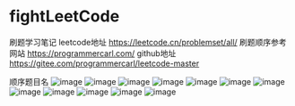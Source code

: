 # fightLeetCode
刷题学习笔记
leetcode地址
https://leetcode.cn/problemset/all/
刷题顺序参考网站
https://programmercarl.com/
github地址
https://gitee.com/programmercarl/leetcode-master

顺序题目名
![image](https://github.com/wsc666666/fightLeetCode/assets/51894854/8f4ffa4c-a4a6-4c09-abeb-4f514d514c6d)
![image](https://github.com/wsc666666/fightLeetCode/assets/51894854/3e18cd14-f007-4922-b4ca-0e683c3c148b)
![image](https://github.com/wsc666666/fightLeetCode/assets/51894854/7a29692e-aa00-47ab-8411-e1156c0e87a1)
![image](https://github.com/wsc666666/fightLeetCode/assets/51894854/45c68c5d-8622-450d-9bb3-e4fbcac03e24)
![image](https://github.com/wsc666666/fightLeetCode/assets/51894854/dad15098-eaee-457f-963c-aa2a74046715)
![image](https://github.com/wsc666666/fightLeetCode/assets/51894854/6f91f83f-42b9-4323-81d5-a44998f1c3d7)
![image](https://github.com/wsc666666/fightLeetCode/assets/51894854/a1d0707e-6010-4dfc-83f7-a5ca8abc1a2c)
![image](https://github.com/wsc666666/fightLeetCode/assets/51894854/cf580c0d-cf34-4eed-aa61-924b62ff1289)
![image](https://github.com/wsc666666/fightLeetCode/assets/51894854/8cb0c179-a00d-45f6-926f-8611e90e0a0a)
![image](https://github.com/wsc666666/fightLeetCode/assets/51894854/60db941f-e3a4-43b9-9bb1-4809d81268bf)
![image](https://github.com/wsc666666/fightLeetCode/assets/51894854/142f8170-f0e4-4177-8e68-fdbb9ceca8ef)
![image](https://github.com/wsc666666/fightLeetCode/assets/51894854/efca41e4-db06-41bd-81b0-9f8662d44f15)







